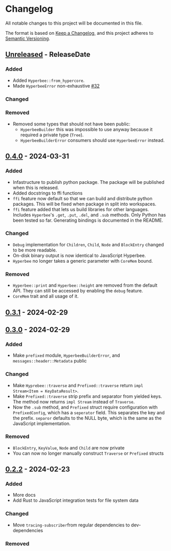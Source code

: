 # Changelog

All notable changes to this project will be documented in this file.

The format is based on [Keep a Changelog](https://keepachangelog.com/en/1.1.0/),
and this project adheres to [Semantic Versioning](https://semver.org/spec/v2.0.0.html).

<!-- next-header -->

## [Unreleased] - ReleaseDate

### Added

- Added `Hyperbee::from_hypercore`.
- Made `HyperbeeError` non-exhaustive [#32](https://github.com/cowlicks/hyperbee/pull/32)

### Changed


### Removed

- Removed some types that should not have been public:
    * `HyperbeeBuilder` this was impossible to use anyway because it required a private type (`Tree`).
    * `HyperbeeBuilderError` consumers should use `HyperbeeError` instead.


## [0.4.0] - 2024-03-31

### Added

- Infastructure to publish python package. The package will be published when this is released.
- Added docstrings to ffi functions
- `ffi` feature now default so that we can build and distribute python packages. This will be fixed when package in split into workspaces.
- `ffi` feature added that lets us build libraries for other languages. Includes `Hyperbee`'s `.get`, `.put`, `.del`, and `.sub` methods. Only Python has been tested so far. Generating bindings is documented in the README.

### Changed

- `Debug` implementation for `Children`, `Child`, `Node` and `BlockEntry` changed to be more readable.
- On-disk binary output is now identical to JavaScript Hyperbee.
- `Hyperbee` no longer takes a generic parameter with `CoreMem` bound.

### Removed

- `Hyperbee::print` and `Hyperbee::height` are removed from the default API. They can still be accessed by enabling the `debug` feature.
- `CoreMem` trait and all usage of it.



## [0.3.1] - 2024-02-29

## [0.3.0] - 2024-02-29

### Added

- Make `prefixed` module, `HyperbeeBuilderError`, and `messages::header::Metadata` public

### Changed

- Make `Hyprebee::traverse` and `Prefixed::traverse` return `impl Stream<Item = KeyDataResult>`.
- Make `Prefixed::traverse` strip prefix and separator from yielded keys. The method now returns `impl Stream` instead of `Traverse`.
- Now the `.sub` method, and `Prefixed` struct require configuration with `PrefixedConfig`, which has a `seperator` field. This separates the key and the prefix.
`separor` defaults to the NULL byte, which is the same as the JavaScript implementation.

### Removed

- `BlockEntry`, `KeyValue`, `Node` and `Child` are now private
- You can now no longer manually construct `Traverse` or `Prefixed` structs

## [0.2.2] - 2024-02-23

### Added

- More docs
- Add Rust to JavaScript integration tests for file system data

### Changed

- Move `tracing-subscriber`from regular dependencies to dev-dependencies

### Removed

<!-- next-url -->
[Unreleased]: https://github.com/cowlicks/hyperbee/compare/v0.4.0...HEAD
[0.4.0]: https://github.com/cowlicks/hyperbee/compare/v0.3.1...v0.4.0
[0.3.1]: https://github.com/cowlicks/hyperbee/compare/v0.3.0...v0.3.1
[0.3.0]: https://github.com/cowlicks/hyperbee/compare/v0.2.2...v0.3.0
[0.2.2]: https://github.com/cowlicks/hyperbee/compare/v0.2.1...v0.2.2
[0.2.1]: https://github.com/cowlicks/hyperbee/compare/v0.2.0...v0.2.1
[0.2.0]: https://github.com/cowlicks/hyperbee/releases/tag/v0.2.0
